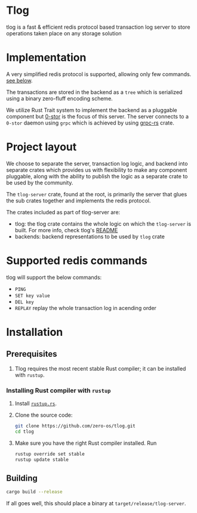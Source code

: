 # Tlog

tlog is a fast & efficient redis protocol based transaction log server to store operations taken place on any storage solution


# Implementation

A very simplified redis protocol is supported, allowing only few commands. [see below](#supported-redis-commands).

The transactions are stored in the backend as a `tree` which is serialized using a binary zero-fluff encoding scheme.

We utilize Rust Trait system to implement the backend as a pluggable component but [0-stor](https://github.com/zero-os/0-stor) is the focus of this server. The server connects to a `0-stor` daemon using `grpc` which is achieved by using [grpc-rs](https://github.com/pingcap/grpc-rs) crate.

# Project layout

We choose to separate the server, transaction log logic, and backend into separate crates which provides us with flexibility to make any component pluggable, along with the ability to publish the logic as a separate crate to be used by the community.

The `tlog-server` crate, found at the root, is primarily the server that glues the sub crates together and implements the redis protocol.

The crates included as part of tlog-server are:

* tlog: the tlog crate contains the whole logic on which the `tlog-server` is built. For more info, check tlog's [README](./tlog/README.md)
* backends: backend representations to be used by `tlog` crate

# Supported redis commands

tlog will support the below commands:

* `PING`
* `SET key value`
* `DEL key`
* `REPLAY` replay the whole transaction log in acending order

# Installation

## Prerequisites

1. Tlog requires the most recent stable Rust compiler; it can be installed with
   `rustup`.

### Installing Rust compiler with `rustup`

1. Install [`rustup.rs`](https://rustup.rs/).

2. Clone the source code:

   ```sh
   git clone https://github.com/zero-os/tlog.git
   cd tlog
   ```

3. Make sure you have the right Rust compiler installed. Run

   ```sh
   rustup override set stable
   rustup update stable
   ```


## Building

```sh
cargo build --release
```

If all goes well, this should place a binary at `target/release/tlog-server`.